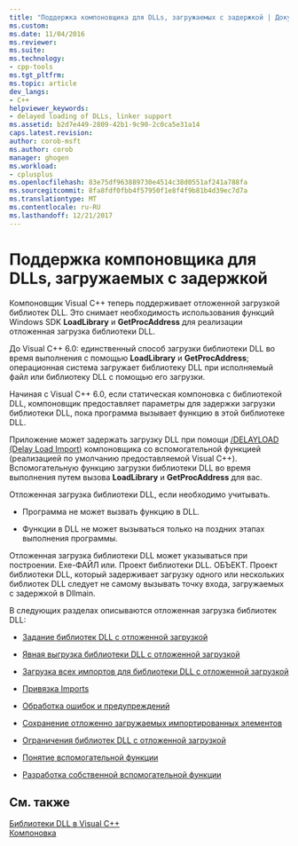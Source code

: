 ```yaml
---
title: "Поддержка компоновщика для DLLs, загружаемых с задержкой | Документы Microsoft"
ms.custom: 
ms.date: 11/04/2016
ms.reviewer: 
ms.suite: 
ms.technology:
- cpp-tools
ms.tgt_pltfrm: 
ms.topic: article
dev_langs:
- C++
helpviewer_keywords:
- delayed loading of DLLs, linker support
ms.assetid: b2d7e449-2809-42b1-9c90-2c0ca5e31a14
caps.latest.revision: 
author: corob-msft
ms.author: corob
manager: ghogen
ms.workload:
- cplusplus
ms.openlocfilehash: 83e75df963889730e4514c38d0551af241a788fa
ms.sourcegitcommit: 8fa8fdf0fbb4f57950f1e8f4f9b81b4d39ec7d7a
ms.translationtype: MT
ms.contentlocale: ru-RU
ms.lasthandoff: 12/21/2017
---
```

# <a name="linker-support-for-delay-loaded-dlls"></a>Поддержка компоновщика для DLLs, загружаемых с задержкой
Компоновщик Visual C++ теперь поддерживает отложенной загрузкой библиотек DLL. Это снимает необходимость использования функций Windows SDK **LoadLibrary** и **GetProcAddress** для реализации отложенная загрузка библиотеки DLL.  
  
 До Visual C++ 6.0: единственный способ загрузки библиотеки DLL во время выполнения с помощью **LoadLibrary** и **GetProcAddress**; операционная система загружает библиотеку DLL при исполняемый файл или библиотеку DLL с помощью его загрузки.  
  
 Начиная с Visual C++ 6.0, если статическая компоновка с библиотекой DLL, компоновщик предоставляет параметры для задержки загрузки библиотеки DLL, пока программа вызывает функцию в этой библиотеке DLL.  
  
 Приложение может задержать загрузку DLL при помощи [/DELAYLOAD (Delay Load Import)](../../build/reference/delayload-delay-load-import.md) компоновщика со вспомогательной функцией (реализацией по умолчанию предоставляемой Visual C++). Вспомогательную функцию загрузки библиотеки DLL во время выполнения путем вызова **LoadLibrary** и **GetProcAddress** для вас.  
  
 Отложенная загрузка библиотеки DLL, если необходимо учитывать.  
  
-   Программа не может вызвать функцию в DLL.  
  
-   Функции в DLL не может вызываться только на поздних этапах выполнения программы.  
  
 Отложенная загрузка библиотеки DLL может указываться при построении. Exe-ФАЙЛ или. Проект библиотеки DLL. ОБЪЕКТ. Проект библиотеки DLL, который задерживает загрузку одного или нескольких библиотек DLL следует не самому вызывать точку входа, загружаемых с задержкой в Dllmain.  
  
 В следующих разделах описываются отложенная загрузка библиотек DLL:  
  
-   [Задание библиотек DLL с отложенной загрузкой](../../build/reference/specifying-dlls-to-delay-load.md)  
  
-   [Явная выгрузка библиотеки DLL с отложенной загрузкой](../../build/reference/explicitly-unloading-a-delay-loaded-dll.md)  
  
-   [Загрузка всех импортов для библиотеки DLL с отложенной загрузкой](../../build/reference/loading-all-imports-for-a-delay-loaded-dll.md)  
  
-   [Привязка Imports](../../build/reference/binding-imports.md)  
  
-   [Обработка ошибок и предупреждений](../../build/reference/error-handling-and-notification.md)  
  
-   [Сохранение отложенно загружаемых импортированных элементов](../../build/reference/dumping-delay-loaded-imports.md)  
  
-   [Ограничения библиотек DLL с отложенной загрузкой](../../build/reference/constraints-of-delay-loading-dlls.md)  
  
-   [Понятие вспомогательной функции](understanding-the-helper-function.md)  
  
-   [Разработка собственной вспомогательной функции](../../build/reference/developing-your-own-helper-function.md)  
  
## <a name="see-also"></a>См. также  
 [Библиотеки DLL в Visual C++](../../build/dlls-in-visual-cpp.md)   
 [Компоновка](../../build/reference/linking.md)